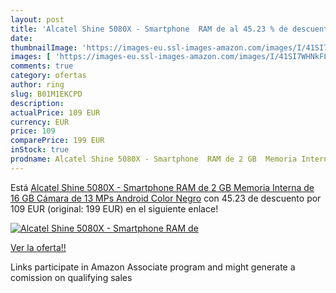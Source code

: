 ```yaml
---
layout: post
title: 'Alcatel Shine 5080X - Smartphone  RAM de al 45.23 % de descuento'
date: 
thumbnailImage: 'https://images-eu.ssl-images-amazon.com/images/I/41SI7WHNkFL._SL200_.jpg'
images: [ 'https://images-eu.ssl-images-amazon.com/images/I/41SI7WHNkFL._SL200_.jpg' ]
comments: true
category: ofertas
author: ring
slug: B01M1EKCPD
description:
actualPrice: 109 EUR
currency: EUR
price: 109
comparePrice: 199 EUR
inStock: true
prodname: Alcatel Shine 5080X - Smartphone  RAM de 2 GB  Memoria Interna de 16 GB  Cámara de 13 MPs  Android   Color Negro
---
```


Está [Alcatel Shine 5080X - Smartphone  RAM de 2 GB  Memoria Interna de 16 GB  Cámara de 13 MPs  Android   Color Negro](https://www.amazon.es/dp/B01M1EKCPD/?tag=tolees-21) con 45.23 de descuento por 109 EUR (original: 199 EUR) en el siguiente enlace!

[![Alcatel Shine 5080X - Smartphone  RAM de](https://images-eu.ssl-images-amazon.com/images/I/41SI7WHNkFL._SL200_.jpg)](https://www.amazon.es/dp/B01M1EKCPD/?tag=tolees-21)

[Ver la oferta!!](https://www.amazon.es/dp/B01M1EKCPD/?tag=tolees-21)

Links participate in Amazon Associate program and might generate a comission on qualifying sales


